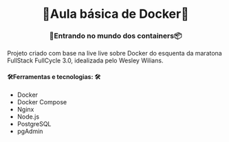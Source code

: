 <h1 align="center">🐳Aula básica de Docker🐋</h1>

<h3 align="center">🚢Entrando no mundo dos containers📦</h3>

<p>
    Projeto criado com base na <a href="https://www.youtube.com/watch?v=J1vcKQw8zFY" style="text-decoration: none;">live</a> live sobre Docker do esquenta da maratona FullStack FullCycle 3.0, idealizada pelo 
    <a href="https://github.com/wesleywillians" style="text-decoration: none;">Wesley Wilians</a>.
</p>

<h4>🛠Ferramentas e tecnologias: 🛠</h4>
<ul>
    <li>Docker</li>
    <li>Docker Compose</li>
    <li>Nginx</li>
    <li>Node.js</li>
    <li>PostgreSQL</li>
    <li>pgAdmin</li>
</ul>